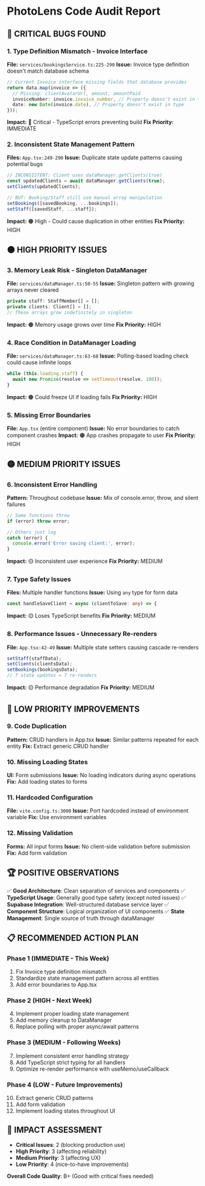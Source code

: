 # PhotoLens Code Audit Report

## 🔴 CRITICAL BUGS FOUND

### 1. **Type Definition Mismatch - Invoice Interface**
**File:** `services/bookingsService.ts:225-290`
**Issue:** Invoice type definition doesn't match database schema
```typescript
// Current Invoice interface missing fields that database provides
return data.map(invoice => ({
  // Missing: clientAvatarUrl, amount, amountPaid
  invoiceNumber: invoice.invoice_number, // Property doesn't exist in type
  date: new Date(invoice.date), // Property doesn't exist in type
}));
```
**Impact:** 🔴 Critical - TypeScript errors preventing build
**Fix Priority:** IMMEDIATE

### 2. **Inconsistent State Management Pattern**
**Files:** `App.tsx:249-290`
**Issue:** Duplicate state update patterns causing potential bugs
```typescript
// INCONSISTENT: Client uses dataManager.getClients(true)
const updatedClients = await dataManager.getClients(true);
setClients(updatedClients);

// BUT: Booking/Staff still use manual array manipulation
setBookings([savedBooking, ...bookings]);
setStaff([savedStaff, ...staff]);
```
**Impact:** 🟠 High - Could cause duplication in other entities
**Fix Priority:** HIGH

## 🟠 HIGH PRIORITY ISSUES

### 3. **Memory Leak Risk - Singleton DataManager**
**File:** `services/dataManager.ts:50-55`
**Issue:** Singleton pattern with growing arrays never cleared
```typescript
private staff: StaffMember[] = [];
private clients: Client[] = [];
// These arrays grow indefinitely in singleton
```
**Impact:** 🟠 Memory usage grows over time
**Fix Priority:** HIGH

### 4. **Race Condition in DataManager Loading**
**File:** `services/dataManager.ts:63-68`
**Issue:** Polling-based loading check could cause infinite loops
```typescript
while (this.loading.staff) {
  await new Promise(resolve => setTimeout(resolve, 100));
}
```
**Impact:** 🟠 Could freeze UI if loading fails
**Fix Priority:** HIGH

### 5. **Missing Error Boundaries**
**File:** `App.tsx` (entire component)
**Issue:** No error boundaries to catch component crashes
**Impact:** 🟠 App crashes propagate to user
**Fix Priority:** HIGH

## 🟡 MEDIUM PRIORITY ISSUES

### 6. **Inconsistent Error Handling**
**Pattern:** Throughout codebase
**Issue:** Mix of console.error, throw, and silent failures
```typescript
// Some functions throw
if (error) throw error;

// Others just log
catch (error) {
  console.error('Error saving client:', error);
}
```
**Impact:** 🟡 Inconsistent user experience
**Fix Priority:** MEDIUM

### 7. **Type Safety Issues**
**Files:** Multiple handler functions
**Issue:** Using `any` type for form data
```typescript
const handleSaveClient = async (clientToSave: any) => {
```
**Impact:** 🟡 Loses TypeScript benefits
**Fix Priority:** MEDIUM

### 8. **Performance Issues - Unnecessary Re-renders**
**File:** `App.tsx:42-49`
**Issue:** Multiple state setters causing cascade re-renders
```typescript
setStaff(staffData);
setClients(clientsData);
setBookings(bookingsData);
// 7 state updates = 7 re-renders
```
**Impact:** 🟡 Performance degradation
**Fix Priority:** MEDIUM

## 🔵 LOW PRIORITY IMPROVEMENTS

### 9. **Code Duplication**
**Pattern:** CRUD handlers in App.tsx
**Issue:** Similar patterns repeated for each entity
**Fix:** Extract generic CRUD handler

### 10. **Missing Loading States**
**UI:** Form submissions
**Issue:** No loading indicators during async operations
**Fix:** Add loading states to forms

### 11. **Hardcoded Configuration**
**File:** `vite.config.ts:3000`
**Issue:** Port hardcoded instead of environment variable
**Fix:** Use environment variables

### 12. **Missing Validation**
**Forms:** All input forms
**Issue:** No client-side validation before submission
**Fix:** Add form validation

## 🏆 POSITIVE OBSERVATIONS

✅ **Good Architecture**: Clean separation of services and components
✅ **TypeScript Usage**: Generally good type safety (except noted issues)
✅ **Supabase Integration**: Well-structured database service layer
✅ **Component Structure**: Logical organization of UI components
✅ **State Management**: Single source of truth through dataManager

## 📋 RECOMMENDED ACTION PLAN

### Phase 1 (IMMEDIATE - This Week)
1. Fix Invoice type definition mismatch
2. Standardize state management pattern across all entities
3. Add error boundaries to App.tsx

### Phase 2 (HIGH - Next Week)
4. Implement proper loading state management
5. Add memory cleanup to DataManager
6. Replace polling with proper async/await patterns

### Phase 3 (MEDIUM - Following Weeks)
7. Implement consistent error handling strategy
8. Add TypeScript strict typing for all handlers
9. Optimize re-render performance with useMemo/useCallback

### Phase 4 (LOW - Future Improvements)
10. Extract generic CRUD patterns
11. Add form validation
12. Implement loading states throughout UI

## 🎯 IMPACT ASSESSMENT

- **Critical Issues**: 2 (blocking production use)
- **High Priority**: 3 (affecting reliability)
- **Medium Priority**: 3 (affecting UX)
- **Low Priority**: 4 (nice-to-have improvements)

**Overall Code Quality**: B+ (Good with critical fixes needed)